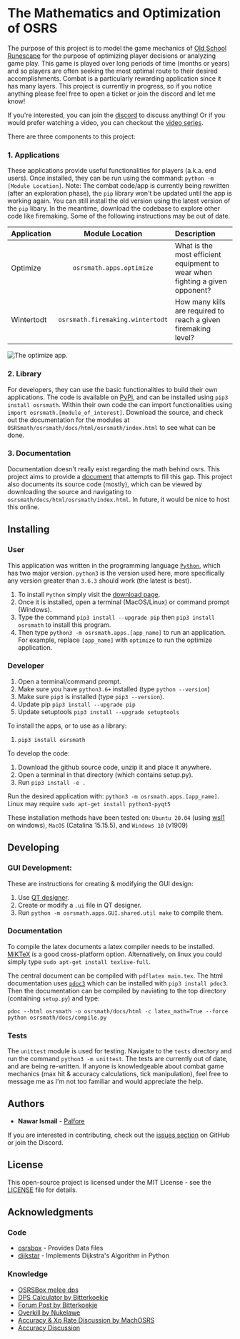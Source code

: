 # The Mathematics and Optimization of OSRS

The purpose of this project is to model the game mechanics of [Old School Runescape](https://oldschool.runescape.com/) for the purpose of optimizing player decisions or analyzing game play. This game is played over long periods of time (months or years) and so players are often seeking the most optimal route to their desired accomplishments. Combat is a particularly rewarding application since it has many layers. This project is currently in progress, so if you notice anything please feel free to open a ticket or join the discord and let me know!

If you're interested, you can join the [discord](https://discord.gg/4SXcKQh) to discuss anything! Or if you would prefer watching a video, you can checkout the [video series](https://www.youtube.com/watch?v=7N9UJX70Z5I&list=PLm3INE_scU5s8NQWmw0fxKtA_6SVxDOc7).

There are three components to this project:

### 1. Applications

These applications provide useful functionalities for players (a.k.a. end users). Once installed, they can be run using the command: `python -m [Module Location]`.
Note: The combat code/app is currently being rewritten (after an exploration phase), the `pip` library won't be updated until the app is working again. You can still install the old version using the latest version of the `pip` libary. In the meantime, download the codebase to explore other code like firemaking. Some of the following instructions may be out of date.

| Application        | Module Location           | Description  |
| ------------- |:-------------:| :-----|
| Optimize | `osrsmath.apps.optimize` | What is the most efficient equipment to wear when fighting a given opponent? |
| Wintertodt | `osrsmath.firemaking.wintertodt` | How many kills are required to reach a given firemaking level? |

[//]: # (| Path | `osrsmath.apps.path` | What is the most mathematically efficient way to get from a set of starting attack, strength, and defence levels, to a final set of levels? This is currently not user-friendly. |)

![The optimize app.](https://github.com/Palfore/OSRSmath/blob/master/osrsmath/apps/optimize/images/interface.png "The optimize app.")

### 2. Library

For developers, they can use the basic functionalities to build their own applications. The code is available on [PyPi](https://pypi.org/project/osrsmath/), and can be installed using `pip3 install osrsmath`. Within their own code the can import functionalities using `import osrsmath.[module_of_interest]`. Download the source, and check out the documentation for the modules at `OSRSmath/osrsmath/docs/html/osrsmath/index.html` to see what can be done.

### 3. Documentation

Documentation doesn't really exist regarding the math behind osrs. This project aims to provide a [document](https://github.com/Palfore/OSRSmath/blob/master/osrsmath/docs/latex/main.pdf) that attempts to fill this gap. This project also documents its source code (mostly), which can be viewed by downloading the source and navigating to `osrsmath/docs/html/osrsmath/index.html`. In future, it would be nice to host this online.

## Installing

### User

This application was written in the programming language [`Python`](https://www.python.org/), which has two major version. `python3` is the version used here, more specifically any version greater than `3.6.3` should work (the latest is best). 

1. To install `Python` simply visit the [download page](https://www.python.org/downloads/).
2. Once it is installed, open a terminal (MacOS/Linux) or command prompt (Windows). 
3. Type the command `pip3 install --upgrade pip` then `pip3 install osrsmath` to install this program.
4. Then type `python3 -m osrsmath.apps.[app_name]` to run an application. For example, replace `[app_name]` with `optimize` to run the optimize application.

### Developer
1. Open a terminal/command prompt.
2. Make sure you have `python3.6+` installed (type `python --version`)
3. Make sure `pip3` is installed (type `pip3 --version`).
4. Update pip `pip3 install --upgrade pip`
5. Update setuptools `pip3 install --upgrade setuptools`

To install the apps, or to use as a library:
1. `pip3 install osrsmath`

To develop the code:
1. Download the github source code, unzip it and place it anywhere.
2. Open a terminal in that directory (which contains setup.py).
3. Run `pip3 install -e .`

Run the desired application with: `python3 -m osrsmath.apps.[app_name]`. Linux may require `sudo apt-get install python3-pyqt5`

These installation methods have been tested on:
	`Ubuntu 20.04` (using [wsl1](https://docs.microsoft.com/en-us/windows/wsl/about) on windows),
	`MacOS` (Catalina 15.15.5),
	and
	`Windows 10` (v1909)

## Developing

### GUI Development:
These are instructions for creating & modifying the GUI design:
1. Use [QT designer](https://build-system.fman.io/qt-designer-download).
2. Create or modify a `.ui` file in QT designer.
3. Run `python -m osrsmath.apps.GUI.shared.util make` to compile them.

### Documentation
To compile the latex documents a latex compiler needs to be installed. [MiKTeX](https://miktex.org/download) is a good cross-platform option. Alternatively, on linux you could simply type `sudo apt-get install texlive-full`.

The central document can be compiled with `pdflatex main.tex`.
The html documentation uses [`pdoc3`](https://pypi.org/project/pdoc3/) which can be installed with `pip3 install pdoc3`. Then the documentation can be compiled by naviating to the top directory (containing `setup.py`) and type:
	
	pdoc --html osrsmath -o osrsmath/docs/html -c latex_math=True --force
	python osrsmath/docs/compile.py


### Tests

The `unittest` module is used for testing. Navigate to the `tests` directory and run the command `python3 -m unittest`. The tests are currently out of date, and are being re-written. If anyone is knowledgeable about combat game mechanics (max hit & accuracy calculations, tick manipulation), feel free to message me as I'm not too familiar and would appreciate the help.

## Authors

* **Nawar Ismail** - [Palfore](https://www.palfore.com/)

If you are interested in contributing, check out the [issues section](https://github.com/Palfore/OSRSmath/issues) on GitHub or join the Discord.

<!-- See also the list of [contributors](https://github.com/your/project/contributors) who participated in this project. -->

## License

This open-source project is licensed under the MIT License - see the [LICENSE](LICENSE) file for details. 

## Acknowledgments
### Code

* [osrsbox](https://pypi.org/project/osrsbox/) - Provides Data files
* [dijkstar](https://pypi.org/project/Dijkstar/) - Implements Dijkstra's Algorithm in Python

### Knowledge
* [OSRSBox melee dps](https://www.osrsbox.com/blog/2019/01/22/calculating-melee-dps-in-osrs/)
* [DPS Calculator by Bitterkoekje](https://docs.google.com/spreadsheets/d/1wzy1VxNWEAAc0FQyDAdpiFggAfn5U6RGPp2CisAHZW8/)
* [Forum Post by Bitterkoekje](https://web.archive.org/web/20190905124128/http://webcache.googleusercontent.com/search?q=cache:http://services.runescape.com/m=forum/forums.ws?317,318,712,65587452)
* [Overkill by Nukelawe](https://www.reddit.com/r/2007scape/comments/4d6l7j/effects_of_overkill_on_dps/)
* [Accuracy & Xp Rate Discussion by MachOSRS](https://www.reddit.com/r/2007scape/comments/40bvk6/accuracy_and_exphr_combat_formula/)
* [Accuracy Discussion](https://www.reddit.com/r/2007scape/comments/5lrty0/math_inside_corrected_accuracy_formula/)
